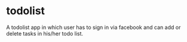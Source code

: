 # todolist
A todolist app in which user has to sign in via facebook and can add or delete tasks in his/her todo list.
